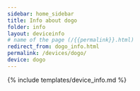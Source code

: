 ```yaml
---
sidebar: home_sidebar
title: Info about dogo
folder: info
layout: deviceinfo
# name of the page (/{{permalink}}.html)
redirect_from: dogo_info.html
permalink: /devices/dogo/
device: dogo
---
```

{% include templates/device_info.md %}
